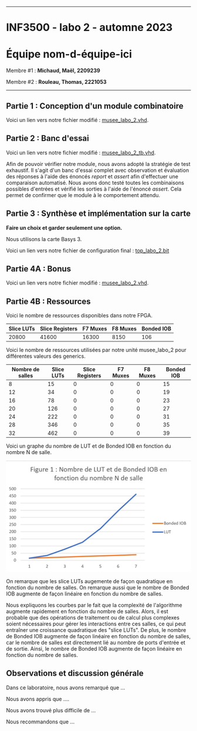 
------------------------------------------------------------------------

# INF3500 - labo 2 - automne 2023
# Équipe **nom-d-équipe-ici**

Membre #1 : **Michaud, Maël, 2209239**

Membre #2 : **Rouleau, Thomas, 2221053**

------------------------------------------------------------------------

## Partie 1 : Conception d'un module combinatoire

Voici un lien vers notre fichier modifié : [musee_labo_2.vhd](sources/musee_labo_2.vhd).

## Partie 2 : Banc d'essai

Voici un lien vers notre fichier modifié : [musee_labo_2_tb.vhd](sources/musee_labo_2_tb.vhd).

Afin de pouvoir vérifier notre module, nous avons adopté la stratégie de test exhaustif. Il s'agit d'un banc d'essai complet avec observation et évaluation des réponses à l'aide des énoncés *report* et *assert* afin d'effectuer une comparaison automatisé. Nous avons donc testé toutes les combinaisons possibles d'entrées et vérifié les sorties à l'aide de l'énoncé *assert*. Cela permet de confirmer que le module à le comportement attendu.

## Partie 3 : Synthèse et implémentation sur la carte

**Faire un choix et garder seulement une option.**

Nous utilisons la carte Basys 3.

Voici un lien vers notre fichier de configuration final : [top_labo_2.bit](synthese-implementation/top_labo_2.bit)

## Partie 4A : Bonus

Voici un lien vers notre fichier modifié : [musee_labo_2.vhd](sources/musee_labo_2.vhd).

## Partie 4B : Ressources

Voici le nombre de ressources disponibles dans notre FPGA.

Slice LUTs | Slice Registers | F7 Muxes | F8 Muxes | Bonded IOB
---------- | --------------- | -------- | -------- | ----------
20800 | 41600 | 16300 | 8150 | 106

Voici le nombre de ressources utilisées par notre unité musee_labo_2 pour différentes valeurs des generics.

Nombre de salles | Slice LUTs | Slice Registers | F7 Muxes | F8 Muxes | Bonded IOB
--- | ---------- | --------------- | -------- | -------- | ------------
8 | 15   | 0         | 0  | 0  | 15
12 | 34    | 0         | 0  | 0  | 19
16 | 78    | 0         | 0  | 0  | 23
20 | 126    | 0         | 0  | 0  | 27
24 | 222    | 0         | 0  | 0  | 31
28 |  346    | 0         | 0  | 0  | 35
32 | 462    | 0         | 0  | 0 | 39

Voici un graphe du nombre de LUT et de Bonded IOB en fonction du nombre N de salle.

![#LUT en fonction du nombre de salles](figures/LUT-vs-salles.png)

On remarque que les slice LUTs augemente de façon quadratique en fonction du nombre de salles. On remarque aussi que le nombre de Bonded IOB augmente de façon linéaire en fonction du nombre de salles.

Nous expliquons les courbes par le fait que la complexité de l'algorithme augmente rapidement en fonction du nombre de salles. Alors, il est probable que des opérations de traitement ou de calcul plus complexes soient nécessaires pour gérer les interactions entre ces salles, ce qui peut entraîner une croissance quadratique des "slice LUTs". De plus, le nombre de Bonded IOB augmente de façon linéaire en fonction du nombre de salles, car le nombre de salles est directement lié au nombre de ports d'entrée et de sortie. Ainsi, le nombre de Bonded IOB augmente de façon linéaire en fonction du nombre de salles.

## Observations et discussion générale

Dans ce laboratoire, nous avons remarqué que ...

Nous avons appris que ....

Nous avons trouvé plus difficile de ...

Nous recommandons que ...